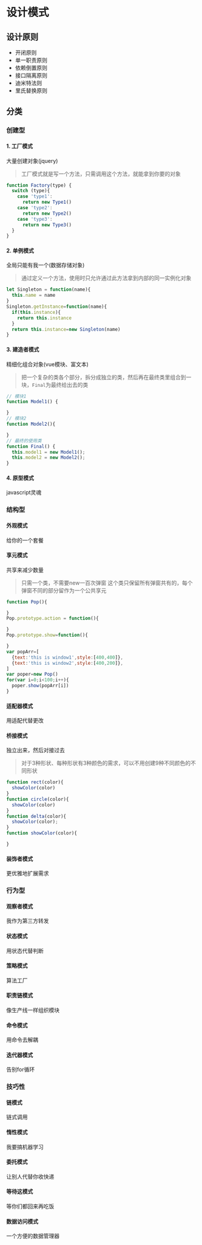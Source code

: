 # 设计模式

## 设计原则
* 开闭原则
* 单一职责原则
* 依赖倒置原则
* 接口隔离原则
* 迪米特法则
* 里氏替换原则

## 分类

### 创建型

#### 1. 工厂模式
大量创建对象(jquery)
> 工厂模式就是写一个方法，只需调用这个方法，就能拿到你要的对象
```javascript
function Factory(type) {
  switch (type){
    case 'type1':
      return new Type1()
    case 'type2':
      return new Type2()
    case 'type3':
      return new Type3()
  }
}
```
#### 2. 单例模式
全局只能有我一个(数据存储对象)
>通过定义一个方法，使用时只允许通过此方法拿到内部的同一实例化对象
```javascript
let Singleton = function(name){
  this.name = name
}
Singleton.getInstance=function(name){
  if(this.instance){
    return this.instance
  }
  return this.instance=new Singleton(name)
}
```
#### 3. 建造者模式
精细化组合对象(vue模块、富文本)
>把一个复杂的类各个部分，拆分成独立的类，然后再在最终类里组合到一块，`Final`为最终给出去的类
```javascript
// 模块1
function Model1() {

}
// 模块2
function Model2(){

}
// 最终的使用类
function Final() {
  this.model1 = new Model1();
  this.model2 = new Model2();
}
```
#### 4. 原型模式
javascript灵魂

### 结构型
#### 外观模式
给你的一个套餐
#### 享元模式
共享来减少数量
> 只需一个类，不需要new一百次弹窗
> 这个类只保留所有弹窗共有的，每个弹窗不同的部分留作为一个公共享元
```javascript
function Pop(){

}
Pop.prototype.action = function(){

}
Pop.prototype.show=function(){

}
var popArr=[
  {text:'this is window1',style:[400,400]},
  {text:'this is window2',style:[400,200]},
]
var poper=new Pop()
for(var i=0;i<100;i++){
  poper.show(popArr[i])
}
```
#### 适配器模式
用适配代替更改
#### 桥接模式
独立出来，然后对接过去
> 对于3种形状、每种形状有3种颜色的需求，可以不用创建9种不同颜色的不同形状
```javascript
function rect(color){
  showColor(color)
}
function circle(color){
  showColor(color)
}
function delta(color){
  showColor(color);
}
function showColor(color){

}
```
#### 装饰者模式
更优雅地扩展需求

### 行为型
#### 观察者模式
我作为第三方转发
#### 状态模式
用状态代替判断
#### 策略模式
算法工厂
#### 职责链模式
像生产线一样组织模块
#### 命令模式
用命令去解耦
#### 迭代器模式
告别for循环 

### 技巧性
#### 链模式
链式调用
#### 惰性模式
我要搞机器学习
#### 委托模式
让别人代替你收快递
#### 等待这模式
等你们都回来再吃饭
#### 数据访问模式
一个方便的数据管理器

